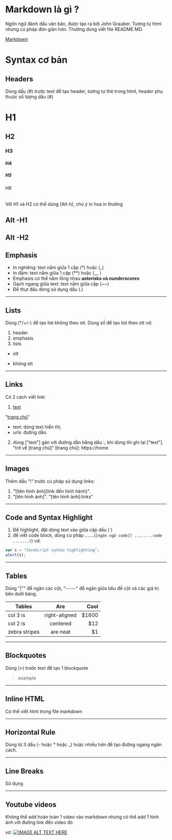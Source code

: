 # Markdown là gì ?

Ngôn ngữ đánh dấu văn bản, được tạo ra bởi John Grauber. Tương tự html nhưng cú pháp đơn giản hơn. Thường dùng viết file README.MD.

[Markdown](https://github.com/adam-p/markdown-here/wiki/Markdown-Cheatsheet#h4)

# Syntax cơ bản

## Headers

Dùng dấu (#) trước text để tạo header, tương tự thẻ <h> trong html, header phụ thuộc số lượng dấu (#)

# H1
## H2
### H3
#### H4
##### H5
###### H6

Với H1 và H2 có thể dùng (Alt-h), chú ý in hoa in thường 

Alt -H1
----------

Alt -H2
------------

## Emphasis
- In nghiêng: text nằm giữa 1 cặp (*) hoặc (_) 
- In đậm: text nằm giữa 1 cặp (**) hoặc (__ )
- Emphasis có thể nằm lồng nhau **asterisks và _nunderscores_**
- Gạch ngang giữa text: text nằm giữa cặp (~~)
- Để thụt đầu dòng sử dụng dấu (.) 
----------------
## Lists
Dùng (*/+/-) để tạo list không theo stt.
Dùng số để tạo list theo stt
vd:
1. header
2. emphasis
3. lists
+ stt
- không stt
---------------------
## Links
Có 2 cách viết link:
1. [text](urls)

"[trang chủ](http://home)"
- text: dòng text hiển thị.
- urls: đường dẫn.

2. dùng ["text"] gán với đường dẫn bằng dấu :, khi dùng thì ghi lại ["text"].
"trở về [trang chủ]"
[trang chủ]: https://home
--------------------
## Images
Thêm dấu "!" trước cú pháp sử dụng links:

1. "![tên hình ảnh](link đến hình hảnh)".
2. "[tên hình ảnh]".
"[tên hình ảnh]:links"
-----------------------
## Code and Syntax Highlight
1. Để highlight, đặt dòng text vào giữa cặp dấu (`)
2. để viết code block, dùng cú pháp
.......(```[ngôn ngữ code])
........code 
.......(```)
vd: 
```javascript
var s = "JavaScript syntax highlighting";
alert(s);
```
----------------------
## Tables
Dùng "|"" để ngăn các cột, "-----" để ngăn giữa tiêu đề cột và các giá trị bên dưới bảng. 

| Tables        | Are           | Cool  |
| ------------- |:-------------:| -----:|
| col 3 is      | right-aligned | $1600 |
| col 2 is      | centered      |   $12 |
| zebra stripes | are neat      |    $1 |
--------------
## Blockquotes
Dùng (>) trước text để tạo 1 blockquote 
> example
---------------
## Inline HTML
Có thể viết html trong file markdown

-----------------
## Horizontal Rule
Dùng từ 3 dấu (- hoặc * hoặc _)  hoặc nhiều hơn để tạo đường ngang ngăn cách. 

---------------
## Line Breaks
Sử dụng <enter>

------------------
## Youtube videos
Không thể add hoàn toàn 1 video vào markdown nhưng có thể add 1 hình ảnh với đường link đến video đó

vd: 
[![IMAGE ALT TEXT HERE](http://img.youtube.com/vi/YOUTUBE_VIDEO_ID_HERE/0.jpg)](http://www.youtube.com/watch?v=YOUTUBE_VIDEO_ID_HERE)


